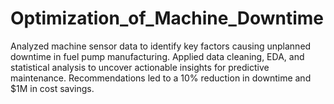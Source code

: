 # Optimization_of_Machine_Downtime
Analyzed machine sensor data to identify key factors causing unplanned downtime in fuel pump manufacturing. Applied data cleaning, EDA, and statistical analysis to uncover actionable insights for predictive maintenance. Recommendations led to a 10% reduction in downtime and $1M in cost savings.
